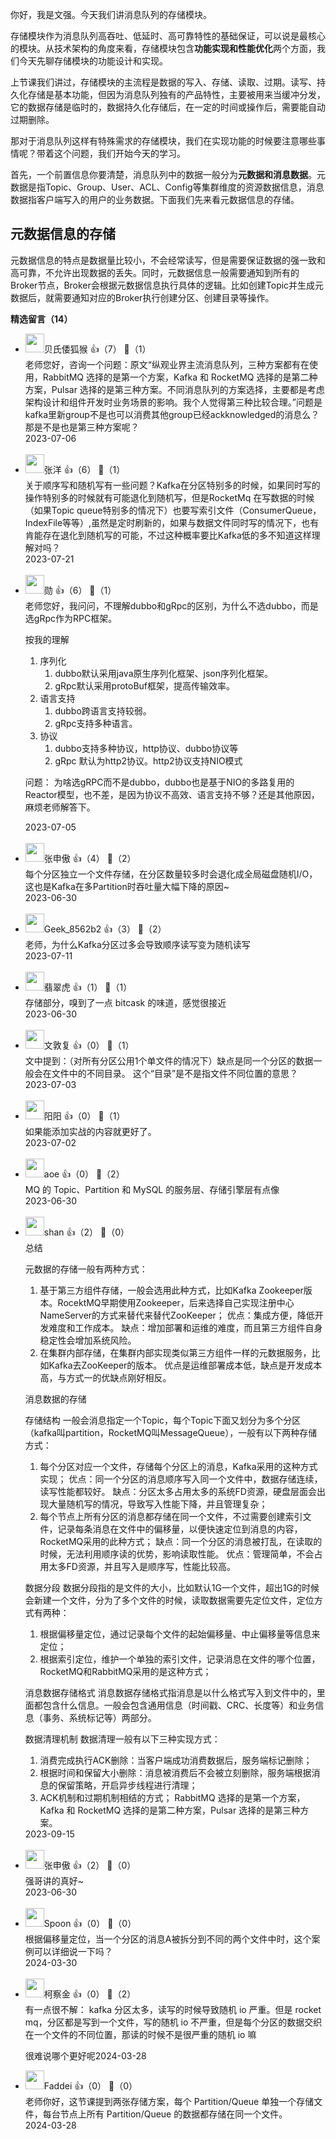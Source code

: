 你好，我是文强。今天我们讲消息队列的存储模块。

存储模块作为消息队列高吞吐、低延时、高可靠特性的基础保证，可以说是最核心的模块。从技术架构的角度来看，存储模块包含**功能实现和性能优化**两个方面，我们今天先聊存储模块的功能设计和实现。

上节课我们讲过，存储模块的主流程是数据的写入、存储、读取、过期。读写、持久化存储是基本功能，但因为消息队列独有的产品特性，主要被用来当缓冲分发，它的数据存储是临时的，数据持久化存储后，在一定的时间或操作后，需要能自动过期删除。

那对于消息队列这样有特殊需求的存储模块，我们在实现功能的时候要注意哪些事情呢？带着这个问题，我们开始今天的学习。

首先，一个前置信息你要清楚，消息队列中的数据一般分为**元数据和消息数据**。元数据是指Topic、Group、User、ACL、Config等集群维度的资源数据信息，消息数据指客户端写入的用户的业务数据。下面我们先来看元数据信息的存储。

## 元数据信息的存储

元数据信息的特点是数据量比较小，不会经常读写，但是需要保证数据的强一致和高可靠，不允许出现数据的丢失。同时，元数据信息一般需要通知到所有的Broker节点，Broker会根据元数据信息执行具体的逻辑。比如创建Topic并生成元数据后，就需要通知对应的Broker执行创建分区、创建目录等操作。
<div><strong>精选留言（14）</strong></div><ul>
<li><img src="https://static001.geekbang.org/account/avatar/00/10/cb/92/cfc1cfd3.jpg" width="30px"><span>贝氏倭狐猴</span> 👍（7） 💬（1）<div>老师您好，咨询一个问题：原文“纵观业界主流消息队列，三种方案都有在使用，RabbitMQ 选择的是第一个方案，Kafka 和 RocketMQ 选择的是第二种方案，Pulsar 选择的是第三种方案。不同消息队列的方案选择，主要都是考虑架构设计和组件开发时业务场景的影响。我个人觉得第三种比较合理。”问题是kafka里新group不是也可以消费其他group已经ackknowledged的消息么？那是不是也是第三种方案呢？</div>2023-07-06</li><br/><li><img src="https://static001.geekbang.org/account/avatar/00/12/0c/c2/bad34a50.jpg" width="30px"><span>张洋</span> 👍（6） 💬（1）<div>关于顺序写和随机写有一些问题？Kafka在分区特别多的时候，如果同时写的操作特别多的时候就有可能退化到随机写，但是RocketMq 在写数据的时候（如果Topic queue特别多的情况下）也要写索引文件（ConsumerQueue，IndexFile等等）,虽然是定时刷新的，如果与数据文件同时写的情况下，也有肯能存在退化到随机写的可能，不过这种概率要比Kafka低的多不知道这样理解对吗？</div>2023-07-21</li><br/><li><img src="https://static001.geekbang.org/account/avatar/00/2e/e3/d9/a8b50c2d.jpg" width="30px"><span>勋</span> 👍（6） 💬（1）<div>老师您好，我问问，不理解dubbo和gRpc的区别，为什么不选dubbo，而是选gRpc作为RPC框架。

按我的理解

1. 序列化
      1. dubbo默认采用java原生序列化框架、json序列化框架。
      2. gRpc默认采用protoBuf框架，提高传输效率。
2. 语言支持
      1. dubbo跨语言支持较弱。
      2. gRpc支持多种语言。
3. 协议
      1. dubbo支持多种协议，http协议、dubbo协议等
      2. gRpc 默认为http2协议。http2协议支持NIO模式

问题：
为啥选gRPC而不是dubbo，dubbo也是基于NIO的多路复用的Reactor模型，也不差，是因为协议不高效、语言支持不够？还是其他原因，麻烦老师解答下。

 
</div>2023-07-05</li><br/><li><img src="https://static001.geekbang.org/account/avatar/00/12/0a/a4/828a431f.jpg" width="30px"><span>张申傲</span> 👍（4） 💬（2）<div>每个分区独立一个文件存储，在分区数量较多时会退化成全局磁盘随机I&#47;O，这也是Kafka在多Partition时吞吐量大幅下降的原因~</div>2023-06-30</li><br/><li><img src="" width="30px"><span>Geek_8562b2</span> 👍（3） 💬（2）<div>老师，为什么Kafka分区过多会导致顺序读写变为随机读写</div>2023-07-11</li><br/><li><img src="https://static001.geekbang.org/account/avatar/00/16/18/4f/9e4d5591.jpg" width="30px"><span>翡翠虎</span> 👍（1） 💬（1）<div>存储部分，嗅到了一点 bitcask 的味道，感觉很接近</div>2023-06-30</li><br/><li><img src="https://static001.geekbang.org/account/avatar/00/12/3c/fa/e2990931.jpg" width="30px"><span>文敦复</span> 👍（0） 💬（1）<div>文中提到：（对所有分区公用1个单文件的情况下）缺点是同一个分区的数据一般会在文件中的不同目录。 这个“目录”是不是指文件不同位置的意思？</div>2023-07-03</li><br/><li><img src="https://static001.geekbang.org/account/avatar/00/29/72/e2/9a19b202.jpg" width="30px"><span>阳阳</span> 👍（0） 💬（1）<div>如果能添加实战的内容就更好了。</div>2023-07-02</li><br/><li><img src="https://static001.geekbang.org/account/avatar/00/11/1d/de/62bfa83f.jpg" width="30px"><span>aoe</span> 👍（0） 💬（2）<div>MQ 的 Topic、Partition 和 MySQL 的服务层、存储引擎层有点像</div>2023-06-30</li><br/><li><img src="https://static001.geekbang.org/account/avatar/00/14/28/43/5062a59b.jpg" width="30px"><span>shan</span> 👍（2） 💬（0）<div>总结

元数据的存储一般有两种方式：
1. 基于第三方组件存储，一般会选用此种方式，比如Kafka Zookeeper版本。RocektMQ早期使用Zookeeper，后来选择自己实现注册中心NameServer的方式来替代来替代ZooKeeper；
优点：集成方便，降低开发难度和工作成本。
缺点：增加部署和运维的难度，而且第三方组件自身稳定性会增加系统风险。
2. 在集群内部存储，在集群内部实现类似第三方组件一样的元数据服务，比如Kafka去ZooKeeper的版本。
优点是运维部署成本低，缺点是开发成本高，与方式一的优缺点刚好相反。

消息数据的存储

存储结构
一般会消息指定一个Topic，每个Topic下面又划分为多个分区（kafka叫partition，RocketMQ叫MessageQueue），一般有以下两种存储方式：
1. 每个分区对应一个文件，存储每个分区上的消息，Kafka采用的这种方式实现；
优点：同一个分区的消息顺序写入同一个文件中，数据存储连续，读写性能都较好。
缺点：分区太多占用太多的系统FD资源，硬盘层面会出现大量随机写的情况，导致写入性能下降，并且管理复杂；
2. 每个节点上所有分区的消息都存储在同一个文件，不过需要创建索引文件，记录每条消息在文件中的偏移量，以便快速定位到消息的内容，RocketMQ采用的此种方式；
缺点：同一个分区的消息被打乱，在读取的时候，无法利用顺序读的优势，影响读取性能。
优点：管理简单，不会占用太多FD资源，并且写入是顺序写，性能比较高。

数据分段
数据分段指的是文件的大小，比如默认1G一个文件，超出1G的时候会新建一个文件，分为了多个文件的时候，读取数据需要先定位文件，定位方式有两种：
1. 根据偏移量定位，通过记录每个文件的起始偏移量、中止偏移量等信息来定位；
2. 根据索引定位，维护一个单独的索引文件，记录消息在文件的哪个位置，RocketMQ和RabbitMQ采用的是这种方式；

消息数据存储格式
消息数据存储格式指消息是以什么格式写入到文件中的，里面都包含什么信息。一般会包含通用信息（时间戳、CRC、长度等）和业务信息（事务、系统标记等）两部分。

数据清理机制
数据清理一般有以下三种实现方式：
1. 消费完成执行ACK删除：当客户端成功消费数据后，服务端标记删除；
2. 根据时间和保留大小删除：消息被消费后不会被立刻删除，服务端根据消息的保留策略，开启异步线程进行清理；
3. ACK机制和过期机制相结的方式；
RabbitMQ 选择的是第一个方案，Kafka 和 RocketMQ 选择的是第二种方案，Pulsar 选择的是第三种方案。</div>2023-09-15</li><br/><li><img src="https://static001.geekbang.org/account/avatar/00/12/0a/a4/828a431f.jpg" width="30px"><span>张申傲</span> 👍（2） 💬（0）<div>强哥讲的真好~</div>2023-06-30</li><br/><li><img src="https://static001.geekbang.org/account/avatar/00/1d/e7/8e/318cfde0.jpg" width="30px"><span>Spoon</span> 👍（0） 💬（0）<div>根据偏移量定位，当一个分区的消息A被拆分到不同的两个文件中时，这个案例可以详细说一下吗？</div>2024-03-30</li><br/><li><img src="https://static001.geekbang.org/account/avatar/00/11/04/0d/3dc5683a.jpg" width="30px"><span>柯察金</span> 👍（0） 💬（2）<div>有一点很不解：
kafka 分区太多，读写的时候导致随机 io 严重。但是 rocket mq，分区都是写到一个文件，写的随机 io 不严重，但是每个分区的数据交织在一个文件的不同位置，那读的时候不是很严重的随机 io 嘛

很难说哪个更好呢</div>2024-03-28</li><br/><li><img src="https://static001.geekbang.org/account/avatar/00/1e/5f/b9/6dbac933.jpg" width="30px"><span>Faddei</span> 👍（0） 💬（0）<div>老师你好，这节课提到两张存储方案，每个 Partition&#47;Queue 单独一个存储文件，每台节点上所有 Partition&#47;Queue 的数据都存储在同一个文件。</div>2024-03-28</li><br/>
</ul>